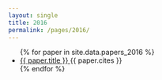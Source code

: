 ```yaml
---
layout: single
title: 2016
permalink: /pages/2016/
---
```


<ul>
<!-- TODO generate pages and navigation https://jekyllrb.com/docs/plugins/generators/ or hardcode everything to deploy faster - better -->
    {% for paper in site.data.papers_2016 %}
      <li>
        <a href="{{ paper.url }}">
            {{ paper.title }}
        </a> {{ paper.cites }}
      </li>
    {% endfor %}
</ul>
